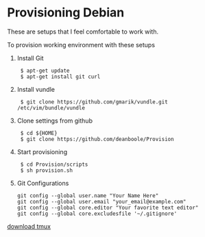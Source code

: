 Provisioning Debian
=========

These are setups that I feel comfortable to work with.

To provision working environment with these setups

1. Install Git

        $ apt-get update
        $ apt-get install git curl
        
2. Install vundle

        $ git clone https://github.com/gmarik/vundle.git /etc/vim/bundle/vundle
        
3. Clone settings from github

        $ cd ${HOME}
        $ git clone https://github.com/deanboole/Provision
        
4. Start provisioning

        $ cd Provision/scripts
        $ sh provision.sh

5. Git Configurations

    ```
    git config --global user.name "Your Name Here"
    git config --global user.email "your_email@example.com"
    git config --global core.editor "Your favorite text editor"
    git config --global core.excludesfile '~/.gitignore'
    ```


[download tmux](https://packages.debian.org/wheezy-backports/tmux)
